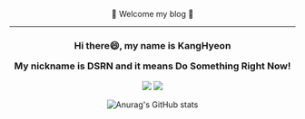 <div align="center">
 
 👋 Welcome my blog 👋

------------------------------------------------------------------------------


<h3>
Hi there😄, my name is KangHyeon
 
My nickname is DSRN and it means Do Something Right Now!
</h3>

![](http://github-profile-summary-cards.vercel.app/api/cards/repos-per-language?username=DSRN0000&theme=calm)  ![](http://github-profile-summary-cards.vercel.app/api/cards/stats?username=DSRN0000&theme=calm)

![Anurag's GitHub stats](https://github-readme-stats.vercel.app/api?username=anuraghazra&theme=dark&show_icons=true)

</div>





<!--
**DSRN0000/DSRN0000** is a ✨ _special_ ✨ repository because its `README.md` (this file) appears on your GitHub profile.

Here are some ideas to get you started:

- 🔭 I’m currently working on ...
- 🌱 I’m currently learning ...
- 👯 I’m looking to collaborate on ...
- 🤔 I’m looking for help with ...
- 💬 Ask me about ...
- 📫 How to reach me: ...
- 😄 Pronouns: ...
- ⚡ Fun fact: ...
-->
